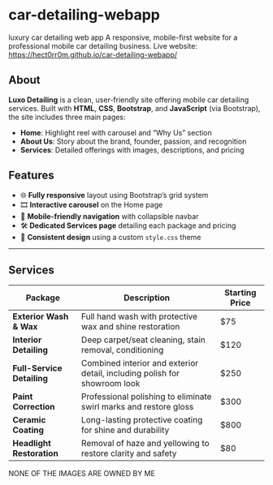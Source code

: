 # car-detailing-webapp
luxury car detailing web app
A responsive, mobile-first website for a professional mobile car detailing business.
Live website: https://hect0rr0m.github.io/car-detailing-webapp/

## About

**Luxo Detailing** is a clean, user-friendly site offering mobile car detailing services. Built with **HTML**, **CSS**, **Bootstrap**, and **JavaScript** (via Bootstrap), the site includes three main pages:

- **Home**: Highlight reel with carousel and “Why Us” section  
- **About Us**: Story about the brand, founder, passion, and recognition  
- **Services**: Detailed offerings with images, descriptions, and pricing

## Features

- 🌐 **Fully responsive** layout using Bootstrap’s grid system  
- 🎞️ **Interactive carousel** on the Home page  
- 📱 **Mobile-friendly navigation** with collapsible navbar  
- 🛠️ **Dedicated Services page** detailing each package and pricing  
- 🎨 **Consistent design** using a custom `style.css` theme

---

## Services

| Package                  | Description                                                                | Starting Price |
|-------------------------|-----------------------------------------------------------------------------|----------------|
| **Exterior Wash & Wax** | Full hand wash with protective wax and shine restoration                    | $75            |
| **Interior Detailing**  | Deep carpet/seat cleaning, stain removal, conditioning                      | $120           |
| **Full-Service Detailing** | Combined interior and exterior detail, including polish for showroom look| $250           |
| **Paint Correction**    | Professional polishing to eliminate swirl marks and restore gloss           | $300           |
| **Ceramic Coating**     | Long-lasting protective coating for shine and durability                    | $800           |
| **Headlight Restoration** | Removal of haze and yellowing to restore clarity and safety               | $80            |


NONE OF THE IMAGES ARE OWNED BY ME
